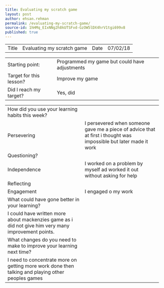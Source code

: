```yaml
---
title: Evaluating my scratch game
layout: post
author: ehsan.rehman
permalink: /evaluating-my-scratch-game/
source-id: 1hHMq_EIxNNg2h8kUTSFvd-GzOW5lDX4hrV1tgi699v8
published: true
---
```

<table>
  <tr>
    <td>Title</td>
    <td>Evaluating my scratch game</td>
    <td>Date</td>
    <td>07/02/18</td>
  </tr>
</table>


<table>
  <tr>
    <td>Starting point:</td>
    <td>Programmed my game but could have adjustments</td>
  </tr>
  <tr>
    <td>Target for this lesson?</td>
    <td>Improve my game</td>
  </tr>
  <tr>
    <td>Did I reach my target? </td>
    <td>Yes, did</td>
  </tr>
</table>


<table>
  <tr>
    <td>How did you use your learning habits this week?</td>
    <td></td>
  </tr>
  <tr>
    <td>Persevering</td>
    <td>I persevered when someone gave me a piece of advice that at first i thought was impossible but later made it work</td>
  </tr>
  <tr>
    <td>Questioning?</td>
    <td></td>
  </tr>
  <tr>
    <td>Independence</td>
    <td>I worked on a problem by myself ad worked it out without asking for help</td>
  </tr>
  <tr>
    <td>Reflecting</td>
    <td></td>
  </tr>
  <tr>
    <td>Engagement</td>
    <td>I engaged o my work</td>
  </tr>
  <tr>
    <td>What could have gone better in your learning?</td>
    <td></td>
  </tr>
  <tr>
    <td>I could have written more about mackenzies game as i did not give him very many improvement points.</td>
    <td></td>
  </tr>
  <tr>
    <td>What changes do you need to make to improve your learning next time?</td>
    <td></td>
  </tr>
  <tr>
    <td>I need to concentrate more on getting more work done then talking and playing other peoples games </td>
    <td></td>
  </tr>
</table>


